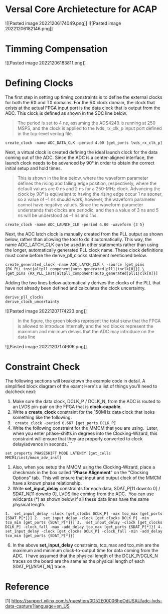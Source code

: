 # Versal Core Archietecture for ACAP
![[Pasted image 20221206174049.png]]
![[Pasted image 20221206182146.png]]
# Timming  Compensation
![[Pasted image 20221206183811.png]]

# Defining Clocks
The first step in setting up timing constraints is to define the external clocks for both the RX and TX domains. For the RX clock domain, the clock that exists at the actual FPGA input port is the data clock that is output from the ADC. This clock is defined as shown in the SDC line below. 
> The period is set to 4 ns, assuming the ADS4249 is running at 250 MSPS, and the clock is applied to the lvds_rx_clk_p input port defined in the top-level verilog file.
````
create_clock -name ADC_DATA_CLK -period 4.00 [get_ports lvds_rx_clk_p]
````
Next, a virtual clock is created defining the ideal launch clock for the data coming out of the ADC. Since the ADC is a center-aligned interface, the launch clock needs to be advanced by 90° in order to obtain the correct initial setup and hold times. 
> This is shown in the line below, where the waveform parameter defines the rising and falling edge position, respectively, where the default values are 0 ns and 2 ns for a 250-MHz clock. Advancing the clock by 90° is equivalent to having the rising edge occur 1 ns sooner, so a value of –1 ns should work, however, the waveform parameter cannot have negative values. Since the waveform parameter understands that clocks are periodic, and then a value of 3 ns and 5 ns will be understood as –1 ns and 1ns.
````
create_clock -name ADC_LAUNCH_CLK -period 4.00 -waveform {3 5}
````
Next, the ADC latch clock is manually created from the PLL output as shown below, rather than allowing the tool to do it automatically. This way, the name ADC_LATCH_CLK can be used in other statements rather than using the longer, automatically generated PLL clock name. These clock definitions must come before the derive_pll_clocks statement mentioned below.
````
create_generated_clock -name ADC_LATCH_CLK \ -source [get_pins {RX_PLL_inst|altpll_component|auto_generated|pll1|inclk[0]}] \ [get_pins {RX_PLL_inst|altpll_component|auto_generated|pll1|clk[0]}]
````
Adding the two lines below automatically derives the clocks of the PLL that have not already been defined and calculates the clock uncertainty.
````
derive_pll_clocks 
derive_clock_uncertainty
````
![[Pasted image 20221207174223.png]]

>In the figure, the green blocks represent the total skew that the FPGA is allowed to introduce internally and the red blocks represent the maximum and minimum delays that
> the ADC may introduce on the data line
> 
![[Pasted image 20221207174606.png]]
# Constraint Check
The following sections will breakdown the example code in detail. A simplified block diagram of
the examt
Here's a list of things you'll need to do/check next:

1.  Make sure the data clock, DCLK_P / DCLK_N, from the ADC is routed to an LVDS pin-pair on the FPGA that is **clock-capable**.  
2.  Write a **create_clock** constraint for the 150MHz data clock that looks something like the following:
3. ```` create_clock -period 6.667 [get_ports DCLK_P]````
4.  Write the following constraint for the MMCM that you are using.  Later, when you enter phase-shifts in degrees into the Clocking-Wizard, this constraint will ensure that they are properly converted to clock delay/advance in seconds.```
````
set_property PHASESHIFT_MODE LATENCY [get_cells MMCM1/inst/mmcm_adv_inst]
````

1.  Also, when you setup the MMCM using the Clocking-Wizard, place a checkmark in the box called "**Phase Alignment**" on the "Clocking Options" tab.  This will ensure that input and output clock of the MMCM have a known phase relationship.
2.  Write **set_input_delay** constraints for each data, SDAT_P[11 downto 0] / SDAT_N[11 downto 0], LVDS line coming from the ADC.  You can use wildcards (*) as shown below if all these data lines have the same physical length.
````
1.  set_input_delay -clock [get_clocks DCLK_P] -max tco_max [get_ports {SDAT_P[*]}] 2.  set_input_delay -clock [get_clocks DCLK_P] -min tco_min [get_ports {SDAT_P[*]}] 3.  set_input_delay -clock [get_clocks DCLK_P] -clock_fall -max -add_delay tco_max [get_ports {SDAT_P[*]}] 4.  set_input_delay -clock [get_clocks DCLK_P] -clock_fall -min -add_delay tco_min [get_ports {SDAT_P[*]}]​   
````
6.  In the above **set_input_delay** constraints, tco_max and tco_min are the maximum and minimum clock-to-output time for data coming from the ADC.  I have assumed that the physical length of the DCLK_P/DCLK_N traces on the board are the same as the physical length of each SDAT_P[*]/SDAT_N[*] trace.


# Reference
[1] https://support.xilinx.com/s/question/0D52E00006hpOdUSAU/adc-lvds-data-capture?language=en_US